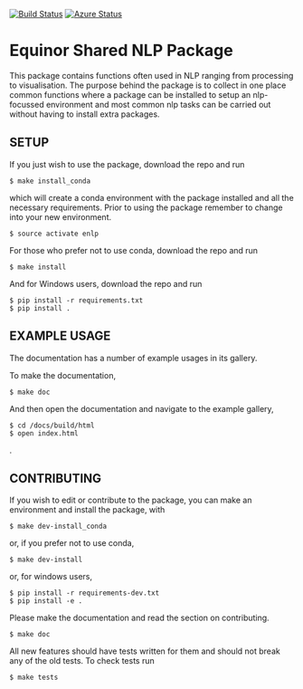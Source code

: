 [![Build Status](https://travis-ci.org/equinor/eNLP.svg?branch=master)](https://travis-ci.org/equinor/eNLP)
[![Azure Status](https://dev.azure.com/eNLP/eNLP/_apis/build/status/equinor.eNLP?branchName=master)](https://dev.azure.com/eNLP/eNLP/_build/latest?definitionId=1&branchName=master)

# Equinor Shared NLP Package
This package contains functions often used in NLP ranging from processing to visualisation. The purpose behind the 
package is to collect in one place common functions where a package can be installed to setup an nlp-focussed
environment and most common nlp tasks can be carried out without having to install extra packages. 


## SETUP 
If you just wish to use the package, download the repo and run 

    $ make install_conda
    
which will create a conda environment with the package installed and all the necessary requirements. Prior to using
the package remember to change into your new environment.

    $ source activate enlp
    
For those who prefer not to use conda, download the repo and run

    $ make install
    
And for Windows users, download the repo and run

    $ pip install -r requirements.txt
    $ pip install .


## EXAMPLE USAGE
The documentation has a number of example usages in its gallery. 

To make the documentation,
 
    $ make doc

And then open the documentation and navigate to the example gallery,

    $ cd /docs/build/html
    $ open index.html
.


## CONTRIBUTING
If you wish to edit or contribute to the package, you can make an environment and install the package, with

    $ make dev-install_conda
    
or, if you prefer not to use conda, 

    $ make dev-install
    
or, for windows users,

    $ pip install -r requirements-dev.txt
    $ pip install -e .
    
Please make the documentation and read the section on contributing. 

    $ make doc

All new features should have tests written for them and should not break any of the old tests. To check tests run

    $ make tests
    
